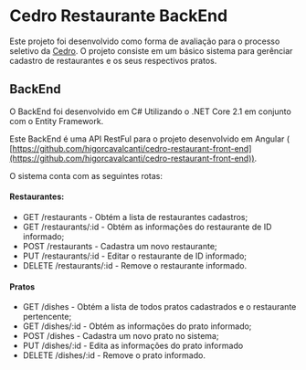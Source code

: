 # Cedro Restaurante BackEnd

Este projeto foi desenvolvido como forma de avaliação para o processo seletivo da [Cedro](https://www.cedrotech.com "Cedro"). 
O projeto consiste em um básico sistema para gerênciar cadastro de restaurantes e os seus respectivos pratos.

## BackEnd
O BackEnd foi desenvolvido em C# Utilizando o .NET Core 2.1 em conjunto com o Entity Framework.

Este BackEnd é uma API RestFul para o projeto desenvolvido em Angular ( [https://github.com/higorcavalcanti/cedro-restaurant-front-end](https://github.com/higorcavalcanti/cedro-restaurant-front-end)).

O sistema conta com as seguintes rotas:

#### Restaurantes:
- GET /restaurants - Obtém a lista de restaurantes cadastros;
- GET /restaurants/:id - Obtém as informações do restaurante de ID informado;
- POST /restaurants - Cadastra um novo restaurante;
- PUT /restaurants/:id - Editar o restaurante de ID informado;
- DELETE /restaurants/:id - Remove o restaurante informado.

#### Pratos
- GET /dishes - Obtém a lista de todos pratos cadastrados e o restaurante pertencente;
- GET /dishes/:id - Obtém as informações do prato informado;
- POST /dishes - Cadastra um novo prato no sistema;
- PUT /dishes/:id - Edita as informações do prato informado
- DELETE /dishes/:id - Remove o prato informado.
